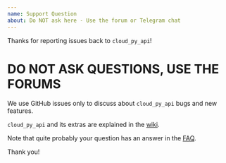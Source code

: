 ```yaml
---
name: Support Question
about: Do NOT ask here - Use the forum or Telegram chat
---
```


Thanks for reporting issues back to `cloud_py_api`!

# DO NOT ASK QUESTIONS, USE THE FORUMS

We use GitHub issues only to discuss about `cloud_py_api` bugs and new features.

`cloud_py_api` and its extras are explained in the [wiki](https://github.com/cloud-py-api/cloud_py_api/wiki).

Note that quite probably your question has an answer in the [FAQ](https://github.com/cloud-py-api/cloud_py_api/wiki/FAQ).

Thank you!
